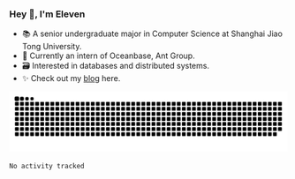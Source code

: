 ### Hey 👋, I'm Eleven

- 📚 A senior undergraduate major in Computer Science at Shanghai Jiao Tong University.
- 🍻 Currently an intern of Oceanbase, Ant Group.
- 🗃️ Interested in databases and distributed systems.
- ✨ Check out my [blog](https://blog.eleven.wiki) here.

![github contribution grid snake animation](https://raw.githubusercontent.com/El-even-11/El-even-11/output/github-contribution-grid-snake.svg)

<!--START_SECTION:waka-->

```txt
No activity tracked
```

<!--END_SECTION:waka-->
